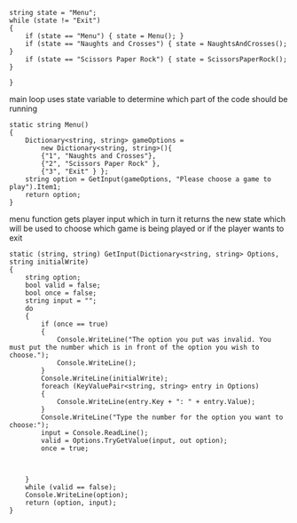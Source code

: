 ```
string state = "Menu";
while (state != "Exit")
{
    if (state == "Menu") { state = Menu(); }
    if (state == "Naughts and Crosses") { state = NaughtsAndCrosses(); }
    if (state == "Scissors Paper Rock") { state = ScissorsPaperRock(); }

}
```

main loop 
uses state variable to determine which part of the code should be running

```
static string Menu()
{
    Dictionary<string, string> gameOptions =
        new Dictionary<string, string>(){
        {"1", "Naughts and Crosses"},
        {"2", "Scissors Paper Rock" },
        {"3", "Exit" } };
    string option = GetInput(gameOptions, "Please choose a game to play").Item1;
    return option;
}
```
menu function
gets player input which in turn it returns the new state which will be used to choose which game is being played or if the player wants to exit

```
static (string, string) GetInput(Dictionary<string, string> Options, string initialWrite)
{
    string option;
    bool valid = false;
    bool once = false;
    string input = "";
    do
    {
        if (once == true)
        {
            Console.WriteLine("The option you put was invalid. You must put the number which is in front of the option you wish to choose.");
            Console.WriteLine();
        }
        Console.WriteLine(initialWrite);
        foreach (KeyValuePair<string, string> entry in Options)
        {
            Console.WriteLine(entry.Key + ": " + entry.Value);
        }
        Console.WriteLine("Type the number for the option you want to choose:");
        input = Console.ReadLine();
        valid = Options.TryGetValue(input, out option);
        once = true;



    }
    while (valid == false);
    Console.WriteLine(option);
    return (option, input);
}
```
